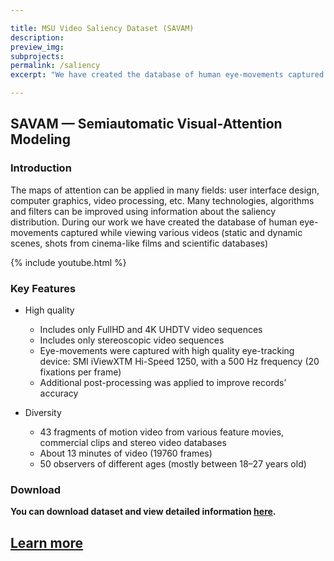 ```yaml
---

title: MSU Video Saliency Dataset (SAVAM)
description:
preview_img:
subprojects:
permalink: /saliency
excerpt: "We have created the database of human eye-movements captured while viewing various videos (static and dynamic scenes, shots from cinema-like films and scientific databases)"

---
```






<style>
    .subproject-links {
        display: flex;
        flex-wrap: wrap;
        margin-top: 20px;
    }

    .subproject-links a {
        background-color: #f0f0f0;
        color: black;
        font-size: 16px;
        padding: 10px 15px;

        text-align: center;
        text-decoration: none;

        margin: 4px 8px;
        border-radius: 10px;
    }

    .subproject-links a:hover {
        background-color: #e0e0e0;
        text-decoration: none;
    }

    table.deint {
        display: table;
    }
</style>

## SAVAM — Semiautomatic Visual-Attention Modeling

### Introduction
The maps of attention can be applied in many fields: user interface design, computer graphics, video processing, etc. Many technologies, algorithms and filters can be improved using information about the saliency distribution. During our work we have created the database of human eye-movements captured while viewing various videos (static and dynamic scenes, shots from cinema-like films and scientific databases)


{% include youtube.html %}


### Key Features
* High quality
    * Includes only FullHD and 4K UHDTV video sequences
    * Includes only stereoscopic video sequences
    * Eye-movements were captured with high quality eye-tracking device: SMI iViewXTM Hi-Speed 1250, with a 500 Hz frequency (20 fixations per frame)
    * Additional post-processing was applied to improve records’ accuracy

* Diversity
    * 43 fragments of motion video from various feature movies, commercial clips and stereo video databases
    * About 13 minutes of video (19760 frames)
    * 50 observers of different ages (mostly between 18–27 years old)

### Download

**You can download dataset and view detailed information [here](https://videoprocessing.ai/saliency/savam.html).**


## [Learn more](https://videoprocessing.ai/saliency/savam.html)